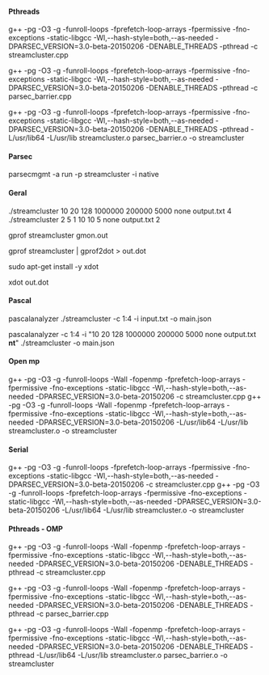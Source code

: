 #### Pthreads
g++ -pg -O3 -g -funroll-loops -fprefetch-loop-arrays -fpermissive -fno-exceptions -static-libgcc -Wl,--hash-style=both,--as-needed -DPARSEC_VERSION=3.0-beta-20150206 -DENABLE_THREADS -pthread -c streamcluster.cpp


g++ -pg -O3 -g -funroll-loops -fprefetch-loop-arrays -fpermissive -fno-exceptions -static-libgcc -Wl,--hash-style=both,--as-needed -DPARSEC_VERSION=3.0-beta-20150206 -DENABLE_THREADS -pthread -c parsec_barrier.cpp

g++ -pg -O3 -g -funroll-loops -fprefetch-loop-arrays -fpermissive -fno-exceptions -static-libgcc -Wl,--hash-style=both,--as-needed -DPARSEC_VERSION=3.0-beta-20150206 -DENABLE_THREADS -pthread -L/usr/lib64 -L/usr/lib streamcluster.o parsec_barrier.o  -o streamcluster

#### Parsec
parsecmgmt -a run -p streamcluster -i native

#### Geral
./streamcluster 10 20 128 1000000 200000 5000 none output.txt 4
./streamcluster 2 5 1 10 10 5 none output.txt 2 

gprof streamcluster gmon.out

gprof streamcluster | gprof2dot > out.dot

sudo apt-get install -y xdot

xdot out.dot


#### Pascal

pascalanalyzer ./streamcluster -c 1:4 -i input.txt -o main.json

pascalanalyzer -c 1:4 -i "10 20 128 1000000 200000 5000 none output.txt __nt__" ./streamcluster -o main.json

#### Open mp

g++ -pg -O3 -g -funroll-loops -Wall -fopenmp -fprefetch-loop-arrays -fpermissive -fno-exceptions -static-libgcc -Wl,--hash-style=both,--as-needed -DPARSEC_VERSION=3.0-beta-20150206 -c streamcluster.cpp
g++ -pg -O3 -g -funroll-loops -Wall -fopenmp -fprefetch-loop-arrays -fpermissive -fno-exceptions -static-libgcc -Wl,--hash-style=both,--as-needed -DPARSEC_VERSION=3.0-beta-20150206 -L/usr/lib64 -L/usr/lib streamcluster.o -o streamcluster

#### Serial

g++ -pg -O3 -g -funroll-loops -fprefetch-loop-arrays -fpermissive -fno-exceptions -static-libgcc -Wl,--hash-style=both,--as-needed -DPARSEC_VERSION=3.0-beta-20150206 -c streamcluster.cpp
g++ -pg -O3 -g -funroll-loops -fprefetch-loop-arrays -fpermissive -fno-exceptions -static-libgcc -Wl,--hash-style=both,--as-needed -DPARSEC_VERSION=3.0-beta-20150206 -L/usr/lib64 -L/usr/lib streamcluster.o -o streamcluster

#### Pthreads - OMP
g++ -pg -O3 -g -funroll-loops -Wall -fopenmp -fprefetch-loop-arrays -fpermissive -fno-exceptions -static-libgcc -Wl,--hash-style=both,--as-needed -DPARSEC_VERSION=3.0-beta-20150206 -DENABLE_THREADS -pthread -c streamcluster.cpp

g++ -pg -O3 -g -funroll-loops -Wall -fopenmp -fprefetch-loop-arrays -fpermissive -fno-exceptions -static-libgcc -Wl,--hash-style=both,--as-needed -DPARSEC_VERSION=3.0-beta-20150206 -DENABLE_THREADS -pthread -c parsec_barrier.cpp

g++ -pg -O3 -g -funroll-loops -Wall -fopenmp -fprefetch-loop-arrays -fpermissive -fno-exceptions -static-libgcc -Wl,--hash-style=both,--as-needed -DPARSEC_VERSION=3.0-beta-20150206 -DENABLE_THREADS -pthread -L/usr/lib64 -L/usr/lib streamcluster.o parsec_barrier.o  -o streamcluster
